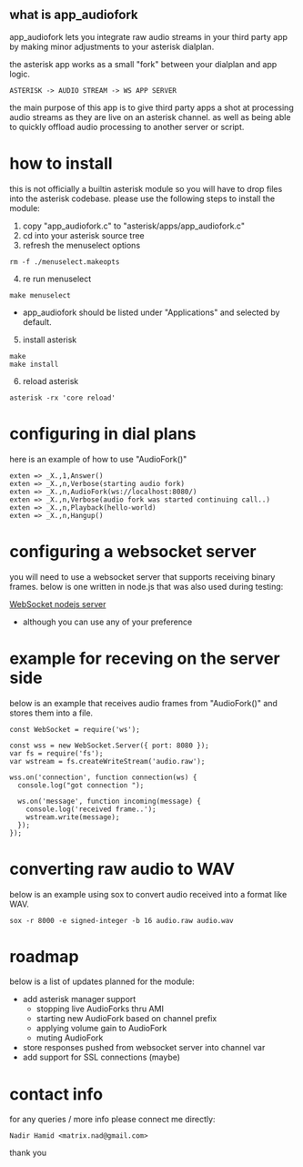 ## what is app_audiofork

app_audiofork lets you integrate raw audio streams in your third party app by making minor adjustments to your asterisk dialplan. 

the asterisk app works as a small "fork" between your dialplan and app logic. 

```
ASTERISK -> AUDIO STREAM -> WS APP SERVER
```

the main purpose of this app is to give third party apps a shot at processing audio streams as they are live on an asterisk channel. as well as being able to quickly offload audio processing to another server or script.

# how to install

this is not officially a builtin asterisk module so you will have to drop files into the asterisk codebase. 
please use the following steps to install the module:

1. copy "app_audiofork.c" to "asterisk/apps/app_audiofork.c"
2. cd into your asterisk source tree
3. refresh the menuselect options
```
rm -f ./menuselect.makeopts
```
4. re run menuselect
```
make menuselect
```
* app_audiofork should be listed under "Applications" and selected by default.
5. install asterisk
```
make
make install
```
6. reload asterisk
```
asterisk -rx 'core reload'
```

# configuring in dial plans

here is an example of how to use "AudioFork()"

```
exten => _X.,1,Answer()
exten => _X.,n,Verbose(starting audio fork)
exten => _X.,n,AudioFork(ws://localhost:8080/)
exten => _X.,n,Verbose(audio fork was started continuing call..)
exten => _X.,n,Playback(hello-world)
exten => _X.,n,Hangup()
```

# configuring a websocket server

you will need to use a websocket server that supports receiving binary frames. 
below is one written in node.js that was also used during testing:

[WebSocket nodejs server](https://github.com/websockets/ws)
* although you can use any of your preference


# example for receving on the server side

below is an example that receives audio frames from "AudioFork()" and stores them into a file.

```
const WebSocket = require('ws');

const wss = new WebSocket.Server({ port: 8080 });
var fs = require('fs');
var wstream = fs.createWriteStream('audio.raw');

wss.on('connection', function connection(ws) {
  console.log("got connection ");

  ws.on('message', function incoming(message) {
    console.log('received frame..');
    wstream.write(message);
  });
});
```


# converting raw audio to WAV

below is an example using sox to convert audio received into a format like WAV.

```
sox -r 8000 -e signed-integer -b 16 audio.raw audio.wav
```


# roadmap

below is a list of updates planned for the module:

- add asterisk manager support
  - stopping live AudioForks thru AMI
  - starting new AudioFork based on channel prefix
  - applying volume gain to AudioFork
  - muting AudioFork
- store responses pushed from websocket server into channel var
- add support for SSL connections (maybe)

# contact info

for any queries / more info please connect me directly:
```
Nadir Hamid <matrix.nad@gmail.com>
```

thank you
